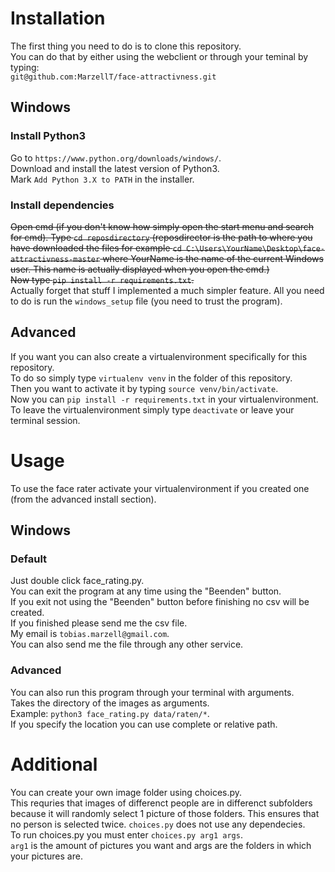 # Installation

The first thing you need to do is to clone this repository.        
You can do that by either using the webclient or through your teminal by typing:       
`git@github.com:MarzellT/face-attractivness.git`      

## Windows
### Install Python3
Go to `https://www.python.org/downloads/windows/`.    
Download and install the latest version of Python3.   
Mark `Add Python 3.X to PATH` in the installer.    

### Install dependencies
~~Open cmd (if you don't know how simply open the start menu and search for cmd).
Type `cd reposdirectory` (reposdirector is the path to where you have downloaded the files
for example `cd C:\Users\YourName\Desktop\face-attractivness-master` where YourName is 
the name of the current Windows user. This name is actually displayed when you open the cmd.)     
Now type `pip install -r requirements.txt`.~~   
Actually forget that stuff I implemented a much simpler feature. All you need to do is
run the `windows_setup` file (you need to trust the program).

## Advanced
If you want you can also create a virtualenvironment specifically for this repository.      
To do so simply type `virtualenv venv` in the folder of this repository.      
Then you want to activate it by typing `source venv/bin/activate`.     
Now you can `pip install -r requirements.txt` in your virtualenvironment.    
To leave the virtualenvironment simply type `deactivate` or leave your terminal session.     

# Usage      
To use the face rater activate your virtualenvironment if you created one
(from the advanced install section).

## Windows
### Default
Just double click face_rating.py.     
You can exit the program at any time using the "Beenden" button.      
If you exit not using the "Beenden" button before finishing no csv will be created.    
If you finished please send me the csv file.     
My email is `tobias.marzell@gmail.com`.     
You can also send me the file through any other service.     

### Advanced
You can also run this program through your terminal with arguments.    
Takes the directory of the images as arguments.     
Example: `python3 face_rating.py data/raten/*`.     
If you specify the location you can use complete or relative path.       

# Additional
You can create your own image folder using choices.py.     
This requries that images of differenct people are in differenct subfolders
because it will randomly select 1 picture of those folders. This ensures that
no person is selected twice.
`choices.py` does not use any dependecies.    
To run choices.py you must enter `choices.py arg1 args`.     
`arg1` is the amount of pictures you want and args are the folders in which your pictures are.    

